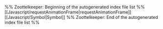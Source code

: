%% Zoottelkeeper: Beginning of the autogenerated index file list  %%
 [[Javascript/requestAnimationFrame|requestAnimationFrame]]
 [[Javascript/Symbol|Symbol]]
%% Zoottelkeeper: End of the autogenerated index file list  %%
